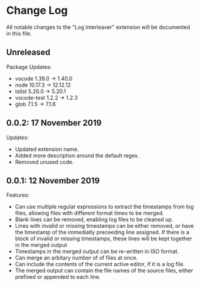 # Change Log

All notable changes to the "Log Interleaver" extension will be documented in this file.

## Unreleased

Package Updates:
- vscode 1.39.0 -> 1.40.0
- node 10.17.3 -> 12.12.12
- tslist 5.20.0 -> 5.20.1
- vscode-test 1.2.2 -> 1.2.3
- glob 7.1.5 -> 7.1.6

## 0.0.2: 17 November 2019

Updates:
- Updated extension name.
- Added more description around the default regex.
- Removed unused code.

## 0.0.1: 12 November 2019

Features:
- Can use multiple regular expressions to extract the timestamps from log files, allowing files with different format times to be merged.
- Blank lines can be removed, enabling log files to be cleaned up.
- Lines with invalid or missing timestamps can be either removed, or have the timestamp of the immediatly preceeding line assigned. If there is a block of invalid or missing timestamps, these lines will be kept together in the merged output
- Timestamps in the merged output can be re-written in ISO format.
- Can merge an arbitary number of of files at once.
- Can include the contents of the current active editor, if it is a log file.
- The merged output can contain the file names of the source files, either prefixed or appended to each line.
